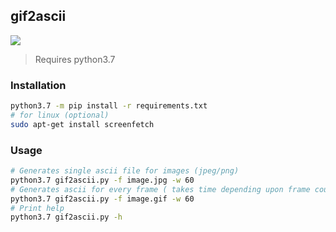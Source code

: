 ## gif2ascii

<div>
<a href="https://imgur.com/a/UwURStn"><img src="https://image.prntscr.com/image/e6jd-3RMRWuy7GNI2DREgw.png"></a>
</div>


> Requires python3.7 
### Installation
```bash
python3.7 -m pip install -r requirements.txt
# for linux (optional)
sudo apt-get install screenfetch
```
### Usage
```bash
# Generates single ascii file for images (jpeg/png)
python3.7 gif2ascii.py -f image.jpg -w 60 
# Generates ascii for every frame ( takes time depending upon frame count)
python3.7 gif2ascii.py -f image.gif -w 60
# Print help
python3.7 gif2ascii.py -h
```
